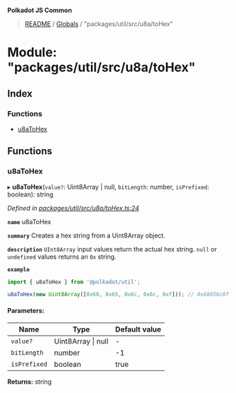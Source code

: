 **Polkadot JS Common**

> [README](../README.md) / [Globals](../globals.md) / "packages/util/src/u8a/toHex"

# Module: "packages/util/src/u8a/toHex"

## Index

### Functions

* [u8aToHex](_packages_util_src_u8a_tohex_.md#u8atohex)

## Functions

### u8aToHex

▸ **u8aToHex**(`value?`: Uint8Array \| null, `bitLength`: number, `isPrefixed`: boolean): string

*Defined in [packages/util/src/u8a/toHex.ts:24](https://github.com/polkadot-js/common/blob/dd1220ac/packages/util/src/u8a/toHex.ts#L24)*

**`name`** u8aToHex

**`summary`** Creates a hex string from a Uint8Array object.

**`description`** 
`UInt8Array` input values return the actual hex string. `null` or `undefined` values returns an `0x` string.

**`example`** 
<BR>

```javascript
import { u8aToHex } from '@polkadot/util';

u8aToHex(new Uint8Array([0x68, 0x65, 0x6c, 0x6c, 0xf])); // 0x68656c0f
```

#### Parameters:

Name | Type | Default value |
------ | ------ | ------ |
`value?` | Uint8Array \| null | - |
`bitLength` | number | -1 |
`isPrefixed` | boolean | true |

**Returns:** string
